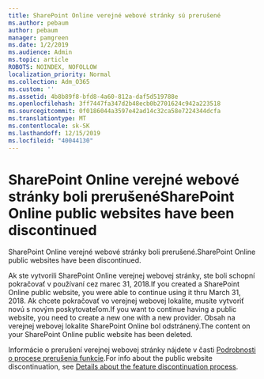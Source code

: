 ```yaml
---
title: SharePoint Online verejné webové stránky sú prerušené
ms.author: pebaum
author: pebaum
manager: pamgreen
ms.date: 1/2/2019
ms.audience: Admin
ms.topic: article
ROBOTS: NOINDEX, NOFOLLOW
localization_priority: Normal
ms.collection: Adm_O365
ms.custom: ''
ms.assetid: 4b8b89f8-bfd8-4a60-812a-daf5d519788e
ms.openlocfilehash: 3ff7447fa347d2b48ecb0b2701624c942a223518
ms.sourcegitcommit: 0f0186044a3597e42ad14c32ca58e7224344dcfa
ms.translationtype: MT
ms.contentlocale: sk-SK
ms.lasthandoff: 12/15/2019
ms.locfileid: "40044130"
---
```

# <a name="sharepoint-online-public-websites-have-been-discontinued"></a><span data-ttu-id="5b721-102">SharePoint Online verejné webové stránky boli prerušené</span><span class="sxs-lookup"><span data-stu-id="5b721-102">SharePoint Online public websites have been discontinued</span></span>

<span data-ttu-id="5b721-103">SharePoint Online verejné webové stránky boli prerušené.</span><span class="sxs-lookup"><span data-stu-id="5b721-103">SharePoint Online public websites have been discontinued.</span></span>

<span data-ttu-id="5b721-104">Ak ste vytvorili SharePoint Online verejnej webovej stránky, ste boli schopní pokračovať v používaní cez marec 31, 2018.</span><span class="sxs-lookup"><span data-stu-id="5b721-104">If you created a SharePoint Online public website, you were able to continue using it thru March 31, 2018.</span></span> <span data-ttu-id="5b721-105">Ak chcete pokračovať vo verejnej webovej lokalite, musíte vytvoriť novú s novým poskytovateľom.</span><span class="sxs-lookup"><span data-stu-id="5b721-105">If you want to continue having a public website, you need to create a new one with a new provider.</span></span> <span data-ttu-id="5b721-106">Obsah na verejnej webovej lokalite SharePoint Online bol odstránený.</span><span class="sxs-lookup"><span data-stu-id="5b721-106">The content on your SharePoint Online public website has been deleted.</span></span>

<span data-ttu-id="5b721-107">Informácie o prerušení verejnej webovej stránky nájdete v časti [Podrobnosti o procese prerušenia funkcie](https://go.microsoft.com/fwlink/?linkid=866980).</span><span class="sxs-lookup"><span data-stu-id="5b721-107">For info about the public website discontinuation, see [Details about the feature discontinuation process](https://go.microsoft.com/fwlink/?linkid=866980).</span></span>
